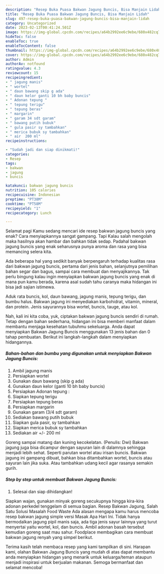 ```yaml
---
description: "Resep Buka Puasa Bakwan Jagung Buncis, Bisa Manjain Lidah"
title: "Resep Buka Puasa Bakwan Jagung Buncis, Bisa Manjain Lidah"
slug: 497-resep-buka-puasa-bakwan-jagung-buncis-bisa-manjain-lidah
category: Uncategorized
date: 2023-02-13T00:41:24.501Z
image: https://img-global.cpcdn.com/recipes/a64b2992ee6c9ebe/680x482cq70/bakwan-jagung-buncis-foto-resep-utama.jpg
hideToc: false
enableToc: true
enableTocContent: false
thumbnail: https://img-global.cpcdn.com/recipes/a64b2992ee6c9ebe/680x482cq70/bakwan-jagung-buncis-foto-resep-utama.jpg
cover: https://img-global.cpcdn.com/recipes/a64b2992ee6c9ebe/680x482cq70/bakwan-jagung-buncis-foto-resep-utama.jpg
author: Admin
authorAv: notfound
ratingvalue: 4.3
reviewcount: 15
recipeingredient:
- " jagung manis"
- " wortel"
- " daun bawang skip g ada"
- " daun kelor ganti 10 bh baby buncis"
- " Adonan tepung "
- " tepung terigu"
- " tepung beras"
- " margarin"
- " garam 34 sdt garam"
- " bawang putih bubuk"
- " gula pasir sy tambahkan"
- " merica bubuk sy tambahkan"
- " air  200 ml"
recipeinstructions:

- "Sudah jadi dan siap dinikmati!"
categories:
- Resep
tags:
- bakwan
- jagung
- buncis

katakunci: bakwan jagung buncis 
nutrition: 105 calories
recipecuisine: Indonesian
preptime: "PT38M"
cooktime: "PT58M"
recipeyield: "1"
recipecategory: Lunch

---
```



Selamat pagi Kamu sedang mencari ide resep bakwan jagung buncis yang enak? Cara menyiapkannya sangat gampang. Tapi Kalau salah mengolah maka hasilnya akan hambar dan bahkan tidak sedap. Padahal bakwan jagung buncis yang enak seharusnya punya aroma dan rasa yang bisa memancing selera kita.


Ada beberapa hal yang sedikit banyak berpengaruh terhadap kualitas rasa dari bakwan jagung buncis, pertama dari jenis bahan, selanjutnya pemilihan bahan segar dan bagus, sampai cara membuat dan menyajikannya. Tak perlu bingung kalau ingin menyiapkan bakwan jagung buncis yang enak di mana pun kamu berada, karena asal sudah tahu caranya maka hidangan ini bisa jadi sajian istimewa.

Aduk rata buncis, kol, daun bawang, jagung manis, tepung terigu, dan bumbu halus. Bakwan jagung ini menyediakan karbohidrat, vitamin, mineral, dan protein. Jenis sayurannya bisa wortel, buncis, tauge, atau kol.


Nah, kali ini kita coba, yuk, ciptakan bakwan jagung buncis sendiri di rumah. Tetap dengan bahan sederhana, hidangan ini bisa memberi manfaat dalam membantu menjaga kesehatan tubuhmu sekeluarga. Anda dapat menyiapkan Bakwan Jagung Buncis menggunakan 13 jenis bahan dan 0 tahap pembuatan. Berikut ini langkah-langkah dalam menyiapkan hidangannya.

<!--inarticleads1-->

##### Bahan-bahan dan bumbu yang digunakan untuk menyiapkan Bakwan Jagung Buncis:

1. Ambil  jagung manis
1. Persiapkan  wortel
1. Gunakan  daun bawang (skip g ada)
1. Gunakan  daun kelor (ganti 10 bh baby buncis)
1. Persiapkan  Adonan tepung :
1. Siapkan  tepung terigu
1. Persiapkan  tepung beras
1. Persiapkan  margarin
1. Gunakan  garam (3/4 sdt garam)
1. Sediakan  bawang putih bubuk
1. Siapkan  gula pasir, sy tambahkan
1. Siapkan  merica bubuk sy tambahkan
1. Sediakan  air +/- 200 ml


Goreng sampai matang dan kuning kecokelatan. (Penulis: Dwi) Bakwan jagung juga bisa dicampur dengan sayuran lain di dalamnya sehingga menjadi lebih sehat. Seperti parutan wortel atau irisan buncis. Bakwan jagung ini gampang dibuat, bahkan bisa ditambahkan wortel, buncis atau sayuran lain jika suka. Atau tambahkan udang kecil agar rasanya semakin gurih. 

<!--inarticleads2-->

##### Step by step untuk membuat Bakwan Jagung Buncis:


1. Selesai dan siap dihidangkan!

Siapkan wajan, gunakan minyak goreng secukupnya hingga kira-kira adonan perkedel tenggelam di semua bagian. Resep Bakwan Jagung, Salah Satu Solusi Masalah Food Waste Ada alasan mengapa kamu harus mencoba resep bakwan jagung simple versi Masak Apa Hari Ini. Tidak hanya bermodalkan jagung pipil manis saja, ada tiga jenis sayur lainnya yang turut menyertai yaitu wortel, kol, dan buncis. Ambil adonan basah tersebut kemudian goreng saat mau sahur. Foodplace membagikan cara membuat bakwan jagung renyah yang simpel berikut. 

Terima kasih telah membaca resep yang kami tampilkan di sini. Harapan kami, olahan Bakwan Jagung Buncis yang mudah di atas dapat membantu anda menyiapkan hidangan yang menarik untuk keluarga/teman ataupun menjadi inspirasi untuk berjualan makanan. Semoga bermanfaat dan selamat mencoba!
